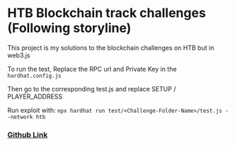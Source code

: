 <!DOCTYPE html>
<html lang="en">

<head>
    <meta charset="UTF-8">
    <meta name="viewport" content="width=device-width, initial-scale=1.0">
    <title>HTB Blockchain track challenges (Following storyline)</title>
    <meta name="google-site-verification" content="y-KzSE8Q1SFPY623yUb1s_gjFXoKHU3wi3KS9Lmxnro">
</head>

<body>
    <h1>HTB Blockchain track challenges (Following storyline)</h1>
    <p>This project is my solutions to the blockchain challenges on HTB but in web3.js</p>
    <p>To run the test, Replace the RPC url and Private Key in the <code>hardhat.config.js</code></p>
    <p>Then go to the corresponding test.js and replace SETUP / PLAYER_ADDRESS</p>
    <p>Run exploit with: <code>npx hardhat run test/&lt;Challenge-Folder-Name&gt;/test.js --network htb</code></p>
    <h3><a href="https://github.com/Ab1z3r/HTB-Blockchain-Track---Storyline-Mode">Github Link</a></h3>
</body>

</html>
